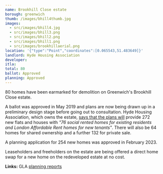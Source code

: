 ```yaml
---
name: Brookhill Close estate 
borough: greenwich
thumb: /images/bhill4thumb.jpg
images:
  - src/images/bhill4.jpg
  - src/images/bhill3.png
  - src/images/bhill2.png
  - src/images/bhill1.png
  - src/images/brookhillaerial.png
location: '{"type":"Point","coordinates":[0.065543,51.483649]}'
landlord: Hyde Housing Association
developer:
itla:
total: 80
ballot: Approved
planning: Approved
---
```

80 homes have been earmarked for demolition on Greenwich's Brookhill Close estate.

A ballot was approved in May 2019 and plans are now being drawn up in a preliminary design stage before going out to consultation. Hyde Housing Association, which owns the estate, [says that the plans will](https://www.hyde-housing.co.uk/news/estate-regeneration/putting-resident-engagement-at-the-heart-of-regeneration/) provide 272 new flats and houses with _"76 social rented homes for existing residents and London Affordable Rent homes for new tenants"_. There will also be 64 homes for shared ownership and a further 132 for private sale.

A planning application for 254 new homes was approved in February 2023.

Leaseholders and freeholders on the estate are being offered a direct home swap for a new home on the redeveloped estate at no cost.

__Links:__ 
GLA [planning reports](https://planning.london.gov.uk/pr/s/planning-application/a0i4J000006cabPQAQ/20220377?tabset-c2f3b=2)
